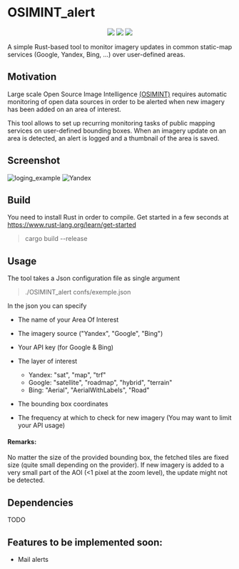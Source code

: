 
# OSIMINT_alert

<p align="center">
        <a> <img src="https://img.shields.io/github/last-commit/audeberc/static-maps-monitor?style=flat-square" /></a>
        <a> <img src="https://img.shields.io/github/license/audeberc/static-maps-monitor" /></a>
        <a> <img src="https://travis-ci.com/audeberc/static-maps-monitor.svg?branch=master" /></a>
</p>

A simple Rust-based tool to monitor imagery updates in common static-map services (Google, Yandex, Bing, ...) over user-defined areas. 

## Motivation 

Large scale Open Source Image Intelligence [(OSIMINT)](https://en.wikipedia.org/wiki/Open-source_intelligence) requires automatic monitoring of open data sources in order to be alerted when new imagery has been added on an area of interest. 

This tool allows to set up recurring monitoring tasks of public mapping services on user-defined bounding boxes. When an imagery update on an area is detected, an alert is logged and a thumbnail of the area is saved. 

## Screenshot 

![loging_example](https://github.com/audeberc/static-maps-monitor/blob/master/ressources_readme/log.png)
![Yandex](https://github.com/audeberc/static-maps-monitor/blob/master/ressources_readme/yandex.jpg)

## Build 

You need to install Rust in order to compile. Get started in a few seconds at https://www.rust-lang.org/learn/get-started

> cargo build --release

## Usage 
The tool takes a Json configuration file as single argument 

> ./OSIMINT_alert confs/exemple.json 

In the json you can specify
 * The name of your Area Of Interest
 * The imagery source ("Yandex", "Google", "Bing")
 * Your API key (for Google & Bing)
 * The layer of interest
 
    * Yandex: "sat", "map", "trf" 
    * Google: "satellite", "roadmap", "hybrid", "terrain"
    * Bing: "Aerial", "AerialWithLabels", "Road"
    
 * The bounding box coordinates 
 * The frequency at which to check for new imagery (You may want to limit your API usage) 

#### Remarks: 
   No matter the size of the provided bounding box, the fetched tiles are fixed size (quite small depending on the provider). 
   If new imagery is added to a very small part of the AOI (<1 pixel at the zoom level), the update might not be detected.
   
## Dependencies 
  TODO

## Features to be implemented soon:
  * Mail alerts
